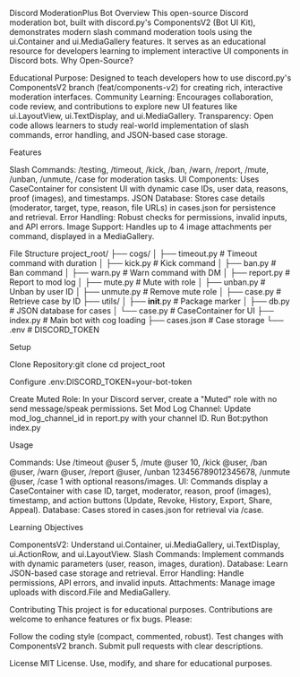Discord ModerationPlus Bot
Overview
This open-source Discord moderation bot, built with discord.py's ComponentsV2 (Bot UI Kit), demonstrates modern slash command moderation tools using the ui.Container and ui.MediaGallery features. It serves as an educational resource for developers learning to implement interactive UI components in Discord bots.
Why Open-Source?

Educational Purpose: Designed to teach developers how to use discord.py's ComponentsV2 branch (feat/components-v2) for creating rich, interactive moderation interfaces.
Community Learning: Encourages collaboration, code review, and contributions to explore new UI features like ui.LayoutView, ui.TextDisplay, and ui.MediaGallery.
Transparency: Open code allows learners to study real-world implementation of slash commands, error handling, and JSON-based case storage.

Features

Slash Commands: /testing, /timeout, /kick, /ban, /warn, /report, /mute, /unban, /unmute, /case for moderation tasks.
UI Components: Uses CaseContainer for consistent UI with dynamic case IDs, user data, reasons, proof (images), and timestamps.
JSON Database: Stores case details (moderator, target, type, reason, file URLs) in cases.json for persistence and retrieval.
Error Handling: Robust checks for permissions, invalid inputs, and API errors.
Image Support: Handles up to 4 image attachments per command, displayed in a MediaGallery.

File Structure
project_root/
├── cogs/
│   ├── timeout.py      # Timeout command with duration
│   ├── kick.py        # Kick command
│   ├── ban.py         # Ban command
│   ├── warn.py        # Warn command with DM
│   ├── report.py      # Report to mod log
│   ├── mute.py        # Mute with role
│   ├── unban.py       # Unban by user ID
│   ├── unmute.py      # Remove mute role
│   ├── case.py        # Retrieve case by ID
├── utils/
│   ├── __init__.py    # Package marker
│   ├── db.py          # JSON database for cases
│   └── case.py        # CaseContainer for UI
├── index.py           # Main bot with cog loading
├── cases.json         # Case storage
└── .env               # DISCORD_TOKEN

Setup

Clone Repository:git clone [<repository-url>](https://github.com/kuwshyDEV/ModerationPlus-Bot)
cd project_root
 
Configure .env:DISCORD_TOKEN=your-bot-token

Create Muted Role: In your Discord server, create a "Muted" role with no send message/speak permissions.
Set Mod Log Channel: Update mod_log_channel_id in report.py with your channel ID.
Run Bot:python index.py



Usage

Commands: Use /timeout @user 5, /mute @user 10, /kick @user, /ban @user, /warn @user, /report @user, /unban 123456789012345678, /unmute @user, /case 1 with optional reasons/images.
UI: Commands display a CaseContainer with case ID, target, moderator, reason, proof (images), timestamp, and action buttons (Update, Revoke, History, Export, Share, Appeal).
Database: Cases stored in cases.json for retrieval via /case.

Learning Objectives

ComponentsV2: Understand ui.Container, ui.MediaGallery, ui.TextDisplay, ui.ActionRow, and ui.LayoutView.
Slash Commands: Implement commands with dynamic parameters (user, reason, images, duration).
Database: Learn JSON-based case storage and retrieval.
Error Handling: Handle permissions, API errors, and invalid inputs.
Attachments: Manage image uploads with discord.File and MediaGallery.

Contributing
This project is for educational purposes. Contributions are welcome to enhance features or fix bugs. Please:

Follow the coding style (compact, commented, robust).
Test changes with ComponentsV2 branch.
Submit pull requests with clear descriptions.

License
MIT License. Use, modify, and share for educational purposes.